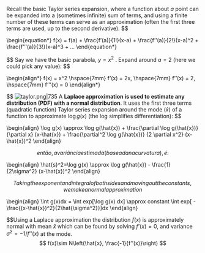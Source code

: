 Recall the basic Taylor series expansion, where a function about $a$ point can be expanded into a (sometimes infinite) sum of terms, and using a finite number of these terms can serve as an approximation (often the first three terms are used, up to the second derivative).
$$

\begin{equation*}
f(x) = f(a) + \frac{f’(a)}{1!}(x-a) + \frac{f’’(a)}{2!}(x-a)^2 + \frac{f’’’(a)}{3!}(x-a)^3 + …
\end{equation*}

$$
Say we have the basic parabola, $y=x^2$ . Expand around $a=2$ (here we could pick any value):
$$

\begin{align*}
f(x) = x^2 \hspace{7mm} f’(x) = 2x, \hspace{7mm} f’’(x) = 2, \hspace{7mm} f’’’(x) = 0
\end{align*}

$$
![taylor.png|735](https://www.precision-analytics.ca/articles/a-gentle-inla-tutorial/taylor.png)
A **Laplace approximation is used to estimate any distribution (PDF) with a normal distribution**. It uses the first three terms (quadratic function) Taylor series expansion around the mode $(\hat{x})$ of a function to approximate $\log g(x)$ (the log simplifies differentiation):
$$

\begin{align}
\log g(x) \approx \log g(\hat{x}) + \frac{\partial \log g(\hat{x})} {\partial x} (x-\hat{x}) + \frac{\partial^2 \log g(\hat{x})} {2 \partial x^2} (x-\hat{x})^2
\end{align}

$$
então, a variância estimada (baseada na curvatura), é:
$$

\begin{align}
\hat{s}^2=\log g(x) \approx \log g(\hat{x}) - \frac{1}{2\sigma^2} (x-\hat{x})^2
\end{align}

$$
Taking the exponent and integral of both sides and moving out the constants, we make a normal approximation
$$

\begin{align}
\int g(x)dx = \int exp[\log g(x) dx] \approx constant \int exp[ - \frac{(x-\hat{x})^2}{2\hat{\sigma^2}}]dx
\end{align}

$$Using a Laplace approximation the distribution $f(x)$ is approximately normal with mean $\hat{x}$ which can be found by solving $f’(x) = 0$, and variance $\hat{\sigma}^2 = -1/f’’(x)$ at the mode.
$$
f(x)\sim N\left(\hat{x}, \frac{-1}{f’’(x)}\right)
$$